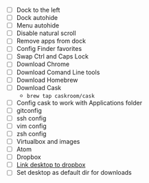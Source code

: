 - [ ] Dock to the left
- [ ] Dock autohide
- [ ] Menu autohide
- [ ] Disable natural scroll
- [ ] Remove apps from dock
- [ ] Config Finder favorites
- [ ] Swap Ctrl and Caps Lock
- [ ] Download Chrome
- [ ] Download Comand Line tools
- [ ] Download Homebrew
- [ ] Download Cask
  - `brew tap caskroom/cask`
- [ ] Config cask to work with Applications folder
- [ ] gitconfig
- [ ] ssh config
- [ ] vim config
- [ ] zsh config
- [ ] Virtualbox and images
- [ ] Atom
- [ ] Dropbox
- [ ] [Link desktop to dropbox](https://github.com/cabe56/dotfiles/blob/master/link_desktop_and_dropbox.sh)
- [ ] Set desktop as default dir for downloads
